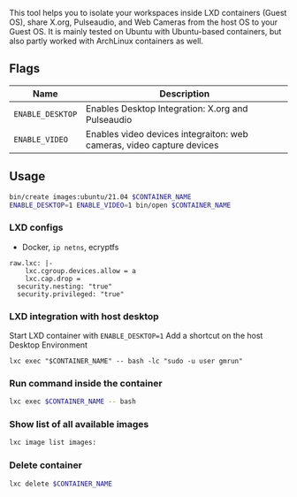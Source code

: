 This tool helps you to isolate your workspaces inside LXD containers (Guest OS), share X.org, Pulseaudio, and Web Cameras from the host OS to your Guest OS. It is mainly tested on Ubuntu with Ubuntu-based containers, but also partly worked with ArchLinux containers as well.

## Flags
|Name|Description|
|----|-----------|
|`ENABLE_DESKTOP` | Enables Desktop Integration: X.org and Pulseaudio |
|`ENABLE_VIDEO` | Enables video devices integraiton: web cameras, video capture devices|

## Usage

```sh
bin/create images:ubuntu/21.04 $CONTAINER_NAME
ENABLE_DESKTOP=1 ENABLE_VIDEO=1 bin/open $CONTAINER_NAME
```

### LXD configs

- Docker, `ip netns`, ecryptfs
```
raw.lxc: |-
    lxc.cgroup.devices.allow = a
    lxc.cap.drop =
  security.nesting: "true"
  security.privileged: "true"
```

### LXD integration with host desktop
Start LXD container with `ENABLE_DESKTOP=1`
Add a shortcut on the host Desktop Environment
```
lxc exec "$CONTAINER_NAME" -- bash -lc "sudo -u user gmrun"
```

### Run command inside the container

```sh
lxc exec $CONTAINER_NAME -- bash
```

### Show list of all available images

```sh 
lxc image list images:
```

### Delete container
```sh
lxc delete $CONTAINER_NAME
```
